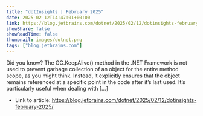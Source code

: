 ```yaml
---
title: "dotInsights | February 2025"
date: 2025-02-12T14:47:01+00:00
link: https://blog.jetbrains.com/dotnet/2025/02/12/dotinsights-february-2025/
showShare: false
showReadTime: false
thumbnail: images/dotnet.png
tags: ["blog.jetbrains.com"]
---
```

Did you know? The GC.KeepAlive() method in the .NET Framework is not used to prevent garbage collection of an object for the entire method scope, as you might think. Instead, it explicitly ensures that the object remains referenced at a specific point in the code after it’s last used. It’s particularly useful when dealing with […]

- Link to article: https://blog.jetbrains.com/dotnet/2025/02/12/dotinsights-february-2025/